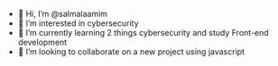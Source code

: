 - 👋 Hi, I’m @salmalaamim
- 👀 I’m interested in cybersecurity
- 🌱 I’m currently learning 2 things cybersecurity and study Front-end development 
- 💞️ I’m looking to collaborate on a new project using javascript

<!---
salmalaamim/salmalaamim is a ✨ special ✨ repository because its `README.md` (this file) appears on your GitHub profile.
You can click the Preview link to take a look at your changes.
--->

